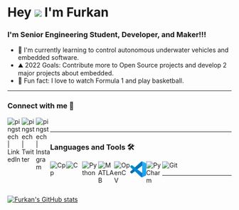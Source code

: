# Hey <img src="https://media.giphy.com/media/hvRJCLFzcasrR4ia7z/giphy.gif" width="25px">  I'm Furkan


### I'm Senior Engineering Student, Developer, and Maker!!!

- 🧭 I'm currently learning to control autonomous underwater vehicles and embedded software.
- ⛰️ 2022 Goals: Contribute more to Open Source projects and develop 2 major projects about embedded.
- 💖 Fun fact: I love to watch Formula 1 and play basketball. 

---

### Connect with me 🔎


[<img align="left" alt="pingstech | LinkedIn" width="32px" src="https://user-images.githubusercontent.com/62206442/144138463-6e1a1009-3562-489a-8735-fa0b42056ffe.png" />][linkedin]
[<img align="left" alt="pingstech | Twitter" width="32px" src="https://user-images.githubusercontent.com/62206442/144138529-f99ba513-c423-46a6-a770-8baa9dc29b3a.png" />][twitter]
[<img align="left" alt="pingstech | Instagram" width="32px" src="https://user-images.githubusercontent.com/62206442/144138427-d2bbddb4-2ccf-457a-833b-5c31404fece8.png" />][instagram]




<br />

---

### Languages and Tools 🛠️

<img align="left" alt="Cpp" width="36px" src="https://user-images.githubusercontent.com/62206442/144137890-f26e3ded-3c6d-46cb-8903-5b4f0ce23651.png" />
<img align="left" alt="C" width="36px" src="https://user-images.githubusercontent.com/62206442/144138175-6da173eb-3850-4edd-920d-16bac9718b33.png" />
<img align="left" alt="Python" width="36px" src="https://user-images.githubusercontent.com/62206442/144138021-760e34a1-1ad7-478b-99ca-1d6a6824d60d.png" />
<img align="left" alt="MATLAB" width="36px" src="https://user-images.githubusercontent.com/62206442/144137819-4ca90d65-342c-4034-8759-d786dfc4f181.png" />
<img align="left" alt="OpenCV" width="36px" src="https://user-images.githubusercontent.com/62206442/144134752-d55809f1-dfce-4293-a7db-dd4085bb8728.png" />
<img align="left" alt="Visual Studio Code" width="36px" src="https://raw.githubusercontent.com/github/explore/80688e429a7d4ef2fca1e82350fe8e3517d3494d/topics/visual-studio-code/visual-studio-code.png" />
<img align="left" alt="PyCharm" width="36px" src="https://user-images.githubusercontent.com/62206442/144233058-2eae5e15-0351-47cf-b51a-2d74db52d1c3.png" />
<img align="left" alt="Git" width="36px" src="https://user-images.githubusercontent.com/62206442/144137610-df54b9ce-9e24-4547-afc7-b56144ccd932.png" />






<br />

---

<br />

[![Furkan's GitHub stats](https://github-readme-stats.vercel.app/api?username=pingstech&show_icons=true&theme=aura_dark)](https://github.com/pingstech/github-readme-stats)

[twitter]: https://twitter.com/PingmanTheBear
[instagram]: https://instagram.com/mryayla
[linkedin]: https://linkedin.com/in/yaylafurkan
